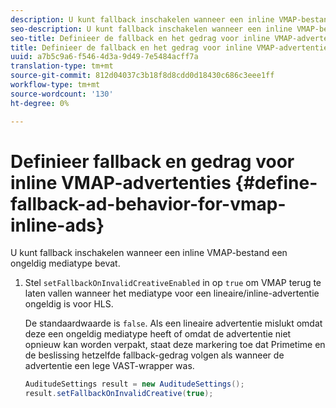 ```yaml
---
description: U kunt fallback inschakelen wanneer een inline VMAP-bestand een ongeldig mediatype bevat.
seo-description: U kunt fallback inschakelen wanneer een inline VMAP-bestand een ongeldig mediatype bevat.
seo-title: Definieer de fallback en het gedrag voor inline VMAP-advertenties
title: Definieer de fallback en het gedrag voor inline VMAP-advertenties
uuid: a7b5c9a6-f546-4d3a-9d49-7e5484acff7a
translation-type: tm+mt
source-git-commit: 812d04037c3b18f8d8cdd0d18430c686c3eee1ff
workflow-type: tm+mt
source-wordcount: '130'
ht-degree: 0%

---
```



# Definieer fallback en gedrag voor inline VMAP-advertenties {#define-fallback-ad-behavior-for-vmap-inline-ads}

U kunt fallback inschakelen wanneer een inline VMAP-bestand een ongeldig mediatype bevat.

1. Stel `setFallbackOnInvalidCreativeEnabled` in op `true` om VMAP terug te laten vallen wanneer het mediatype voor een lineaire/inline-advertentie ongeldig is voor HLS.

   De standaardwaarde is `false`. Als een lineaire advertentie mislukt omdat deze een ongeldig mediatype heeft of omdat de advertentie niet opnieuw kan worden verpakt, staat deze markering toe dat Primetime en de beslissing hetzelfde fallback-gedrag volgen als wanneer de advertentie een lege VAST-wrapper was.

   ```java
   AuditudeSettings result = new AuditudeSettings(); 
   result.setFallbackOnInvalidCreative(true);
   ```

